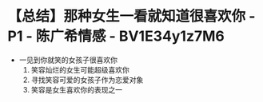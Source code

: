# 【总结】那种女生一看就知道很喜欢你 - P1 - 陈广希情感 - BV1E34y1z7M6

-   一见到你就笑的女孩子很喜欢你
    1.  笑容灿烂的女生可能超级喜欢你
    2.  寻找笑容可爱的女孩子作为恋爱对象
    3.  笑容是女生喜欢你的表现之一